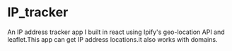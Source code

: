 # IP_tracker
An IP address tracker app I built in react using Ipify's geo-location API and leaflet.This app can get IP address locations.it also works with domains.
